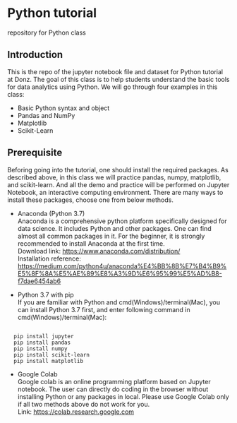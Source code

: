 # Python tutorial
repository for Python class

Introduction
------------
This is the repo of the jupyter notebook file and dataset for Python tutorial at Donz. The goal of this class
is to help students understand the basic tools for data analytics using Python. We will go through four examples in this class:
+ Basic Python syntax and object
+ Pandas and NumPy
+ Matplotlib
+ Scikit-Learn

Prerequisite
------------
Beforing going into the tutorial, one should install the required packages. As described above, in this class we will practice pandas, numpy, matplotlib, and scikit-learn. And all the demo and practice will be performed on Jupyter Notebook, an interactive computing environment. There are many ways to install these packages, choose one from below methods.

+ Anaconda (Python 3.7)<br/>
Anaconda is a comprehensive python platform specifically designed for data science. It includes Python and other packages. One can find almost all common packages in it. For the beginner, it is strongly recommended to install Anaconda at the first time. <br/>
Download link: https://www.anaconda.com/distribution/ <br/>
Installation reference: https://medium.com/python4u/anaconda%E4%BB%8B%E7%B4%B9%E5%8F%8A%E5%AE%89%E8%A3%9D%E6%95%99%E5%AD%B8-f7dae6454ab6 <br />

+ Python 3.7 with pip <br/>
If you are familiar with Python and cmd(Windows)/terminal(Mac), you can install Python 3.7 first, and enter following command in cmd(Windows)/terminal(Mac):
<pre><code>
  pip install jupyter
  pip install pandas
  pip install numpy
  pip install scikit-learn
  pip install matplotlib</code></pre>

+ Google Colab <br/>
Google colab is an online programming platform based on Jupyter notebook. The user can directly do coding in the browser without installing Python or any packages in local. Please use Google Colab only if all two methods above do not work for you.<br/>
Link: https://colab.research.google.com
